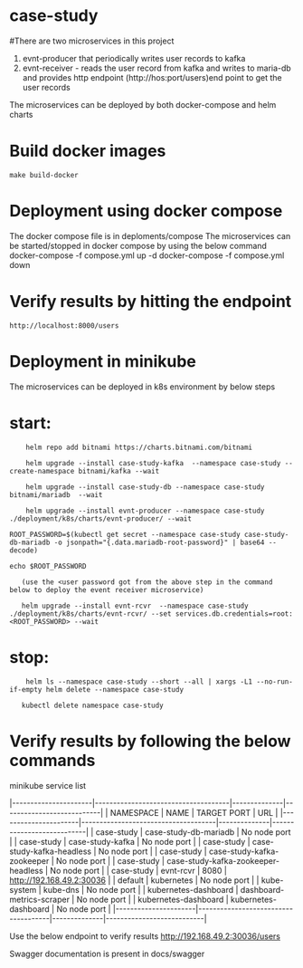 # case-study

#There are two microservices in this project 
1. evnt-producer that periodically writes user records to kafka
2. evnt-receiver - reads the user record from kafka and writes to maria-db and provides http endpoint (http://hos:port/users)end point to get the user records

The microservices can be deployed by both docker-compose and helm charts

# Build docker images
	make build-docker

# Deployment using docker compose 
The docker compose file is in deploments/compose 
The microservices can be started/stopped in docker compose by using the below command
  docker-compose -f compose.yml up -d 
  docker-compose -f compose.yml down 
  
  # Verify results by hitting the endpoint 
    http://localhost:8000/users
  
 # Deployment in minikube
 The microservices can be deployed in k8s environment by below steps
# start:
        helm repo add bitnami https://charts.bitnami.com/bitnami
	
        helm upgrade --install case-study-kafka  --namespace case-study --create-namespace bitnami/kafka --wait
	
        helm upgrade --install case-study-db --namespace case-study  bitnami/mariadb  --wait
	
        helm upgrade --install evnt-producer --namespace case-study ./deployment/k8s/charts/evnt-producer/ --wait
	
	ROOT_PASSWORD=$(kubectl get secret --namespace case-study case-study-db-mariadb -o jsonpath="{.data.mariadb-root-password}" | base64 --decode)
	
	echo $ROOT_PASSWORD
      
       (use the <user password got from the above step in the command below to deploy the event receiver microservice)
       
       helm upgrade --install evnt-rcvr  --namespace case-study ./deployment/k8s/charts/evnt-rcvr/ --set services.db.credentials=root:<ROOT_PASSWORD> --wait

# stop:
        helm ls --namespace case-study --short --all | xargs -L1 --no-run-if-empty helm delete --namespace case-study
  
       kubectl delete namespace case-study
        
 # Verify results by following the below commands
 minikube service list
 
|----------------------|-------------------------------------|--------------|---------------------------|
|      NAMESPACE       |                NAME                 | TARGET PORT  |            URL            |
|----------------------|-------------------------------------|--------------|---------------------------|
| case-study           | case-study-db-mariadb               | No node port |
| case-study           | case-study-kafka                    | No node port |
| case-study           | case-study-kafka-headless           | No node port |
| case-study           | case-study-kafka-zookeeper          | No node port |
| case-study           | case-study-kafka-zookeeper-headless | No node port |
| case-study           | evnt-rcvr                           |         8080 | http://192.168.49.2:30036 |
| default              | kubernetes                          | No node port |
| kube-system          | kube-dns                            | No node port |
| kubernetes-dashboard | dashboard-metrics-scraper           | No node port |
| kubernetes-dashboard | kubernetes-dashboard                | No node port |
|----------------------|-------------------------------------|--------------|---------------------------|

Use the below endpoint to verify results
http://192.168.49.2:30036/users

Swagger documentation is present in docs/swagger


